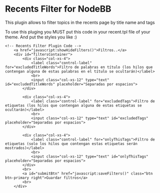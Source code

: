 # Recents Filter for NodeBB

This plugin allows to filter topics in the recents page by title name and tags

To use this pluging you MUST put this code in your recent.tpl file of your theme. And put the styles you like :)

```
<!-- Recents Filter Plugin Code -->
	<a href="javascript:showHideFilters()">Filtros..</a>
	<div id="filtersContainer">
		<div class="col-xs-4">
			<label class="control-label" for="excludedTitleWords">Filtro de palabras en título (los hilos que contengan alguna de estas palabras en el título se ocultarán)</label>
			<br>
			<input class="col-xs-12" type="text" id="excludedTitleWords" placeholder="Separadas por espacios">
		</div>

		<div class="col-xs-4">
			<label class="control-label" for="excludedTags">Filtro de etiquetas (los hilos que contengan alguna de estas etiquetas se ocultarán)</label>
			<br>
			<input class="col-xs-12" type="text" id="excludedTags" placeholder="Separadas por espacios">
		</div>
		
		<div class="col-xs-4">
			<label class="control-label" for="onlyThisTags">Filtro de etiquetas (solo los hilos que contengan estas etiquetas serán mostrados)</label>
			<br>
			<input class="col-xs-12" type="text" id="onlyThisTags" placeholder="Separadas por espacios">
		</div>
		<br>
		<a id="submitBtn" href="javascript:saveFilters()" class="btn btn-primary right">Guardar filtros</a>
		<br>
	</div>

```